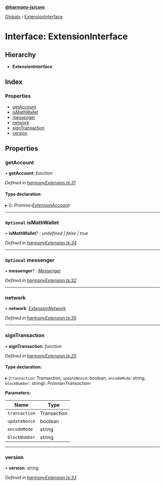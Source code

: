 **[@harmony-js/core](../README.md)**

[Globals](../README.md) › [ExtensionInterface](extensioninterface.md)

# Interface: ExtensionInterface

## Hierarchy

* **ExtensionInterface**

## Index

### Properties

* [getAccount](extensioninterface.md#getaccount)
* [isMathWallet](extensioninterface.md#optional-ismathwallet)
* [messenger](extensioninterface.md#optional-messenger)
* [network](extensioninterface.md#network)
* [signTransaction](extensioninterface.md#signtransaction)
* [version](extensioninterface.md#version)

## Properties

###  getAccount

• **getAccount**: *function*

*Defined in [harmonyExtension.ts:31](https://github.com/FireStack-Lab/Harmony-sdk-core/blob/2ea7368/packages/harmony-core/src/harmonyExtension.ts#L31)*

#### Type declaration:

▸ (): *Promise‹[ExtensionAccount](extensionaccount.md)›*

___

### `Optional` isMathWallet

• **isMathWallet**? : *undefined | false | true*

*Defined in [harmonyExtension.ts:34](https://github.com/FireStack-Lab/Harmony-sdk-core/blob/2ea7368/packages/harmony-core/src/harmonyExtension.ts#L34)*

___

### `Optional` messenger

• **messenger**? : *[Messenger](../classes/harmony.md#messenger)*

*Defined in [harmonyExtension.ts:32](https://github.com/FireStack-Lab/Harmony-sdk-core/blob/2ea7368/packages/harmony-core/src/harmonyExtension.ts#L32)*

___

###  network

• **network**: *[ExtensionNetwork](extensionnetwork.md)*

*Defined in [harmonyExtension.ts:35](https://github.com/FireStack-Lab/Harmony-sdk-core/blob/2ea7368/packages/harmony-core/src/harmonyExtension.ts#L35)*

___

###  signTransaction

• **signTransaction**: *function*

*Defined in [harmonyExtension.ts:25](https://github.com/FireStack-Lab/Harmony-sdk-core/blob/2ea7368/packages/harmony-core/src/harmonyExtension.ts#L25)*

#### Type declaration:

▸ (`transaction`: Transaction, `updateNonce`: boolean, `encodeMode`: string, `blockNumber`: string): *Promise‹Transaction›*

**Parameters:**

Name | Type |
------ | ------ |
`transaction` | Transaction |
`updateNonce` | boolean |
`encodeMode` | string |
`blockNumber` | string |

___

###  version

• **version**: *string*

*Defined in [harmonyExtension.ts:33](https://github.com/FireStack-Lab/Harmony-sdk-core/blob/2ea7368/packages/harmony-core/src/harmonyExtension.ts#L33)*
